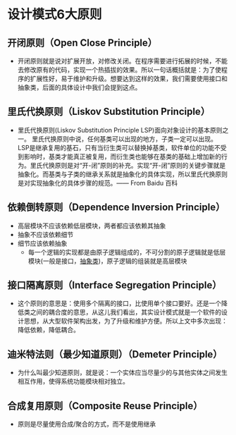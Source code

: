 # 设计模式6大原则
## 开闭原则（Open Close Principle）

- 开闭原则就是说对扩展开放，对修改关闭。在程序需要进行拓展的时候，不能去修改原有的代码，实现一个热插拔的效果。所以一句话概括就是：为了使程序的扩展性好，易于维护和升级。想要达到这样的效果，我们需要使用接口和抽象类，后面的具体设计中我们会提到这点。

## 里氏代换原则（Liskov Substitution Principle）

- 里氏代换原则(Liskov Substitution Principle LSP)面向对象设计的基本原则之一。 里氏代换原则中说，任何基类可以出现的地方，子类一定可以出现。 LSP是继承复用的基石，只有当衍生类可以替换掉基类，软件单位的功能不受到影响时，基类才能真正被复用，而衍生类也能够在基类的基础上增加新的行为。里氏代换原则是对“开-闭”原则的补充。实现“开-闭”原则的关键步骤就是抽象化。而基类与子类的继承关系就是抽象化的具体实现，所以里氏代换原则是对实现抽象化的具体步骤的规范。—— From Baidu 百科


## 依赖倒转原则（Dependence Inversion Principle）

- 高层模块不应该依赖低层模块，两者都应该依赖其抽象
- 抽象不应该依赖细节
- 细节应该依赖抽象
  - 每一个逻辑的实现都是由原子逻辑组成的，不可分割的原子逻辑就是低层模块(一般是接口，[抽象类](https://so.csdn.net/so/search?q=抽象类&spm=1001.2101.3001.7020))，原子逻辑的组装就是高层模块

## 接口隔离原则（Interface Segregation Principle）

- 这个原则的意思是：使用多个隔离的接口，比使用单个接口要好。还是一个降低类之间的耦合度的意思，从这儿我们看出，其实设计模式就是一个软件的设计思想，从大型软件架构出发，为了升级和维护方便。所以上文中多次出现：降低依赖，降低耦合。


## 迪米特法则（最少知道原则）（Demeter Principle）

- 为什么叫最少知道原则，就是说：一个实体应当尽量少的与其他实体之间发生相互作用，使得系统功能模块相对独立。


## 合成复用原则（Composite Reuse Principle）

- 原则是尽量使用合成/聚合的方式，而不是使用继承
